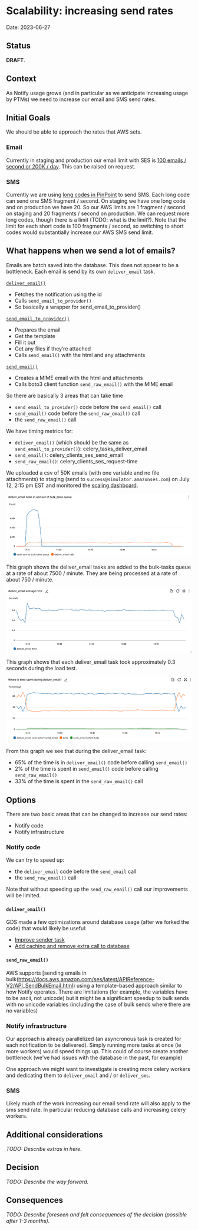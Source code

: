 # Scalability: increasing send rates

Date: 2023-06-27

## Status

**DRAFT**.

## Context

As Notify usage grows (and in particular as we anticipate increasing usage by PTMs) we need to increase our email and SMS send rates.

## Initial Goals

We should be able to approach the rates that AWS sets.

### Email

Currently in staging and production our email limit with SES is [100 emails / second or 200K / day](https://ca-central-1.console.aws.amazon.com/ses/home?region=ca-central-1#/account). This can be raised on request. 

### SMS

Currently we are using [long codes in PinPoint](https://ca-central-1.console.aws.amazon.com/pinpoint/home?region=ca-central-1#/sms-account-settings/phoneNumbers) to send SMS. Each long code can send one SMS fragment / second. On staging we have one long code and on production we have 20. So our AWS limits are 1 fragment / second on staging and 20 fragments / second on production. We can request more long codes, though there is a limit (TODO: what is the limit?). Note that the limit for each short code is 100 fragments / second, so switching to short codes would substantially increase our AWS SMS send limit.

## What happens when we send a lot of emails?

Emails are batch saved into the database. This does not appear to be a bottleneck. Each email is send by its own `deliver_email` task.

[`deliver_email()`](https://github.com/cds-snc/notification-api/blob/main/app/celery/provider_tasks.py#L63)
- Fetches the notification using the id
- Calls `send_email_to_provider()`
- So basically a wrapper for send_email_to_provider()

[`send_email_to_provider()`](https://github.com/cds-snc/notification-api/blob/main/app/delivery/send_to_providers.py#L191)
- Prepares the email
- Get the template
- Fill it out
- Get any files if they’re attached
- Calls `send_email()` with the html and any attachments

[`send_email()`](https://github.com/cds-snc/notification-api/blob/main/app/clients/email/aws_ses.py#L33)
- Creates a MIME email with the html and attachments
- Calls boto3 client function `send_raw_email()` with the MIME email

So there are basically 3 areas that can take time
- `send_email_to_provider()` code before the `send_email()` call
- `send_email()` code before the `send_raw_email()` call
- the `send_raw_email()` call

We have timing metrics for:
- `deliver_email()` (which should be the same as `send_email_to_provider()`): celery_tasks_deliver_email
- `send_email()`: celery_clients_ses_send_email
- `send_raw_email()`:  celery_clients_ses_request-time


We uploaded a csv of 50K emails (with one variable and no file attachments) to staging (send to `success@simulator.amazonses.com`) on July 12, 2:15 pm EST and monitored the [scaling dashboard](https://ca-central-1.console.aws.amazon.com/cloudwatch/home?region=ca-central-1#dashboards/dashboard/ScalingTemp?start=2023-07-12T18%3A10%3A00Z&end=2023-07-12T19%3A30%3A00Z&autoRefresh=false).


![bulk-tasks activity](./diagrams/2023-06-27.scalability.increasing.send.rates/bulk_tasks-queue.png "bulk-task queue")

This graph shows the deliver_email tasks are added to the bulk-tasks queue at a rate of about 7500 / minute. They are being processed at a rate of about 750 / minute.


![deliver_email time](./diagrams/2023-06-27.scalability.increasing.send.rates/deliver_email-average-time.png "deliver_email average time")

This graph shows that each deliver_email task took approximately 0.3 seconds during the load test.


![deliver_email time breakdown](./diagrams/2023-06-27.scalability.increasing.send.rates/deliver_email-breakdown.png "deliver_email breakdown")

From this graph we see that during the deliver_email task:
- 65% of the time is in `deliver_email()` code before calling `send_email()`
- 2% of the time is spent in `send_email()` code before calling `send_raw_email()`
- 33% of the time is spent in the `send_raw_email()` call


## Options

There are two basic areas that can be changed to increase our send rates:
- Notify code
- Notify infrastructure

### Notify code

We can try to speed up:
- the `deliver_email` code before the `send_email` call
- the `send_raw_email()` call

Note that without speeding up the `send_raw_email()` call our improvements will be limited.

#### `deliver_email()`

GDS made a few optimizations around database usage (after we forked the code) that would likely be useful:
- [Improve sender task](https://github.com/alphagov/notifications-api/pull/3134)
- [Add caching and remove extra call to database](https://github.com/alphagov/notifications-api/pull/3145)

#### `send_raw_email()`

AWS supports [sending emails in bulk(https://docs.aws.amazon.com/ses/latest/APIReference-V2/API_SendBulkEmail.html) using a template-based approach similar to how Notify operates. There are limitations (for example, the variables have to be ascii, not unicode) but it might be a significant speedup to bulk sends with no unicode variables (including the case of bulk sends where there are no variables)

### Notify infrastructure

Our approach is already parallelized (an asyncronous task is created for each notification to be delivered). Simply running more tasks at once (ie more workers) would speed things up. This could of course create another bottleneck (we've had issues with the database in the past, for example)

One approach we might want to investigate is creating more celery workers and dedicating them to `deliver_email` and / or `deliver_sms`.

### SMS

Likely much of the work increasing our email send rate will also apply to the sms send rate. In particular reducing database calls and increasing celery workers.

## Additional considerations

_TODO: Describe extras in here._

## Decision

_TODO: Describe the way forward._

## Consequences

_TODO: Describe foreseen and felt consequences of the decision (possible after 1-3 months)._
